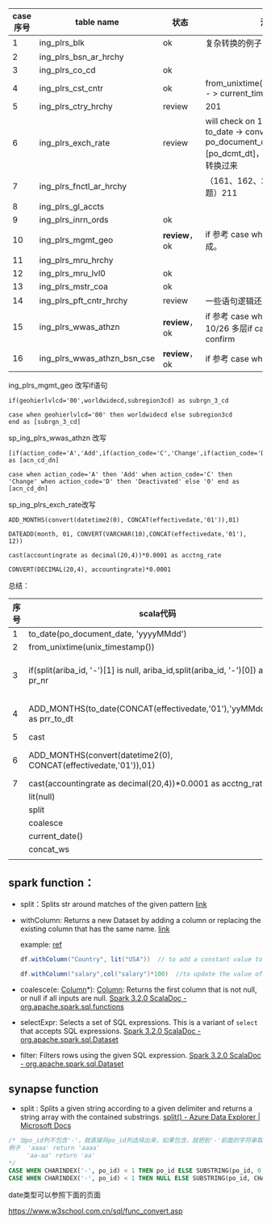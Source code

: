 | case序号 | table name                  | 状态            | 注释                                                         | assign  |
| -------- | --------------------------- | --------------- | ------------------------------------------------------------ | ------- |
| 1        | ing_plrs_blk                | ok              | 复杂转换的例子                                               | lixiang |
| 2        | ing_plrs_bsn_ar_hrchy       |                 |                                                              | xiewang |
| 3        | ing_plrs_co_cd              | ok              |                                                              | roc     |
| 4        | ing_plrs_cst_cntr           | ok              | from_unixtime(unix_timestamp()) - > current_timestamp        | roc     |
| 5        | ing_plrs_ctry_hrchy         | review          | 201                                                          | roc     |
| 6        | ing_plrs_exch_rate          | review          | will check on 10/25 ，<br />to_date -> convert(datetime2(0), po_document_date) as [po_dcmt_dt]，还有几个函数没有转换过来 | roc     |
| 7        | ing_plrs_fnctl_ar_hrchy     |                 | （161、162、211 null函数有问题）211                          | roc     |
| 8        | ing_plrs_gl_accts           |                 |                                                              | xiewang |
| 9        | ing_plrs_inrn_ords          | ok              |                                                              | roc     |
| 10       | ing_plrs_mgmt_geo           | **review**， ok | if 参考 case when的写法，已完成。                            | roc     |
| 11       | ing_plrs_mru_hrchy          |                 |                                                              | roc     |
| 12       | ing_plrs_mru_lvl0           | ok              |                                                              | roc     |
| 13       | ing_plrs_mstr_coa           | ok              |                                                              | roc     |
| 14       | ing_plrs_pft_cntr_hrchy     | review          | 一些语句逻辑还需要改正10/28                                  | roc     |
| 15       | ing_plrs_wwas_athzn         | **review**，ok  | if 参考 case when的写法，以改完<br />10/26 多层if case 嵌套需要confirm | roc     |
| 16       | ing_plrs_wwas_athzn_bsn_cse | **review**，ok  | if 参考 case when的写法，以改完                              | roc     |

  

ing_plrs_mgmt_geo 改写if语句

```
if(geohierlvlcd='00',worldwidecd,subregion3cd) as subrgn_3_cd

case when geohierlvlcd='00' then worldwidecd else subregion3cd
end as [subrgn_3_cd]
```



sp_ing_plrs_wwas_athzn 改写

```
[if(action_code='A','Add',if(action_code='C','Change',if(action_code='D','Deactivated','0')))] as [acn_cd_dn]

case when action_code='A' then 'Add' when action_code='C' then 'Change' when action_code='D' then 'Deactivated' else '0' end as [acn_cd_dn]
```



sp_ing_plrs_exch_rate改写

```
ADD_MONTHS(convert(datetime2(0), CONCAT(effectivedate,'01')),01)

DATEADD(month, 01, CONVERT(VARCHAR(10),CONCAT(effectivedate,'01'), 12))
```

```
cast(accountingrate as decimal(20,4))*0.0001 as acctng_rate

CONVERT(DECIMAL(20,4), accountingrate)*0.0001
```



总结：

| 序号 | scala代码                                                    | sql代码                                                      |
| ---- | ------------------------------------------------------------ | ------------------------------------------------------------ |
| 1    | to_date(po_document_date, 'yyyyMMdd')                        | convert(datetime2(0), po_document_date)                      |
| 2    | from_unixtime(unix_timestamp())                              | current_timestamp                                            |
| 3    | if(split(ariba_id, '-')[1] is null, ariba_id,split(ariba_id, '-')[0]) as pr_nr | case when ariba_id like '%-%' then SUBSTRING(ariba_id, 0, charindex('-',ariba_id))<br/>	 else ariba_id<br/>end as [pr_nr] |
| 4    | ADD_MONTHS(to_date(CONCAT(effectivedate,'01'),'yyMMdd'),01) as prr_to_dt | DATEADD(month, 01, CONVERT(VARCHAR(10),CONCAT(effectivedate,'01'), 12)) |
| 5    | cast                                                         |                                                              |
| 6    | ADD_MONTHS(convert(datetime2(0), CONCAT(effectivedate,'01')),01) | DATEADD(month, 01, CONVERT(VARCHAR(10),CONCAT(effectivedate,'01'), 12)) |
| 7    | cast(accountingrate as decimal(20,4))*0.0001 as acctng_rate  | CONVERT(DECIMAL(20,4), accountingrate)*0.0001                |
|      | lit(null)                                                    | null                                                         |
|      | split                                                        | split                                                        |
|      | coalesce                                                     | coalesce                                                     |
|      | current_date()                                               | getdate()                                                    |
|      | concat_ws                                                    | concat_ws                                                    |
|      |                                                              |                                                              |

## spark function：

- split：Splits str around matches of the given pattern  [link](https://spark.apache.org/docs/3.2.0/api/scala/org/apache/spark/sql/functions$.html#split(str:org.apache.spark.sql.Column,pattern:String):org.apache.spark.sql.Column)

- withColumn:  Returns a new Dataset by adding a column or replacing the existing column that has the same name.  [link](https://spark.apache.org/docs/3.2.0/api/scala/org/apache/spark/sql/Dataset.html#withColumn(colName:String,col:org.apache.spark.sql.Column):org.apache.spark.sql.DataFrame)

  example:  [ref](https://sparkbyexamples.com/spark/spark-dataframe-withcolumn/)

  ```scala
  df.withColumn("Country", lit("USA"))  // to add a constant value to a DataFrame column
  ```

  ```scala
  df.withColumn("salary",col("salary")*100)  //to update the value of an existing column
  ```

- coalesce(e: [Column](https://spark.apache.org/docs/3.2.0/api/scala/org/apache/spark/sql/Column.html)*): [Column](https://spark.apache.org/docs/3.2.0/api/scala/org/apache/spark/sql/Column.html): Returns the first column that is not null, or null if all inputs are null. [Spark 3.2.0 ScalaDoc - org.apache.spark.sql.functions](https://spark.apache.org/docs/3.2.0/api/scala/org/apache/spark/sql/functions$.html#coalesce(e:org.apache.spark.sql.Column*):org.apache.spark.sql.Column)

- selectExpr: Selects a set of SQL expressions. This is a variant of `select` that accepts SQL expressions. [Spark 3.2.0 ScalaDoc - org.apache.spark.sql.Dataset](https://spark.apache.org/docs/3.2.0/api/scala/org/apache/spark/sql/Dataset.html#selectExpr(exprs:String*):org.apache.spark.sql.DataFrame)

- filter: Filters rows using the given SQL expression. [Spark 3.2.0 ScalaDoc - org.apache.spark.sql.Dataset](https://spark.apache.org/docs/3.2.0/api/scala/org/apache/spark/sql/Dataset.html#filter(conditionExpr:String):org.apache.spark.sql.Dataset[T])



## synapse function

- split : Splits a given string according to a given delimiter and returns a string array with the contained substrings.  [split() - Azure Data Explorer | Microsoft Docs](https://docs.microsoft.com/en-us/azure/data-explorer/kusto/query/splitfunction)





```sql
/* 当po_id列不包含'-'，就直接将po_id列选择出来，如果包含，就把到'-'前面的字符串取出来取出来
例子  'aaaa' return 'aaaa'
     'aa-aa' return 'aa'
*/
CASE WHEN CHARINDEX('-', po_id) < 1 THEN po_id ELSE SUBSTRING(po_id, 0, CHARINDEX('-', po_id)) END AS po_compare,
CASE WHEN CHARINDEX('-', po_id) < 1 THEN NULL ELSE SUBSTRING(po_id, CHARINDEX('-', po_id) + 1, LEN(po_id) - CHARINDEX('-', po_id)) END
```

date类型可以参照下面的页面

https://www.w3school.com.cn/sql/func_convert.asp
